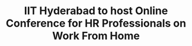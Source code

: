 ---
layout: post
title: IIT Hyderabad to host Online Conference for HR Professionals on Work From Home
event_date: 29-05-2020
categories: pressrelease
link: Press Release - IIT Hyderabad to host Online Conference for HR Professionals on Work From Home-29-05-2020.pdf
---